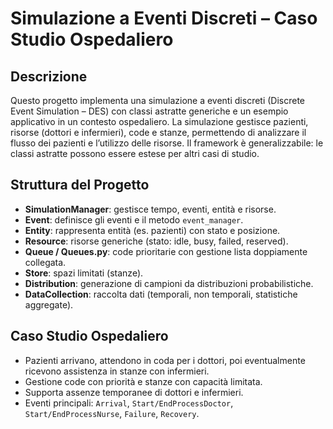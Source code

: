 # Simulazione a Eventi Discreti – Caso Studio Ospedaliero

## Descrizione
Questo progetto implementa una simulazione a eventi discreti (Discrete Event Simulation – DES) con classi astratte generiche e un esempio applicativo in un contesto ospedaliero. 
La simulazione gestisce pazienti, risorse (dottori e infermieri), code e stanze, permettendo di analizzare il flusso dei pazienti e l’utilizzo delle risorse.
Il framework è generalizzabile: le classi astratte possono essere estese per altri casi di studio.
## Struttura del Progetto
- **SimulationManager**: gestisce tempo, eventi, entità e risorse.  
- **Event**: definisce gli eventi e il metodo `event_manager`.  
- **Entity**: rappresenta entità (es. pazienti) con stato e posizione.  
- **Resource**: risorse generiche (stato: idle, busy, failed, reserved).  
- **Queue / Queues.py**: code prioritarie con gestione lista doppiamente collegata.  
- **Store**: spazi limitati (stanze).  
- **Distribution**: generazione di campioni da distribuzioni probabilistiche.  
- **DataCollection**: raccolta dati (temporali, non temporali, statistiche aggregate).

## Caso Studio Ospedaliero
- Pazienti arrivano, attendono in coda per i dottori, poi eventualmente ricevono assistenza in stanze con infermieri.  
- Gestione code con priorità e stanze con capacità limitata.  
- Supporta assenze temporanee di dottori e infermieri.  
- Eventi principali: `Arrival`, `Start/EndProcessDoctor`, `Start/EndProcessNurse`, `Failure`, `Recovery`.

